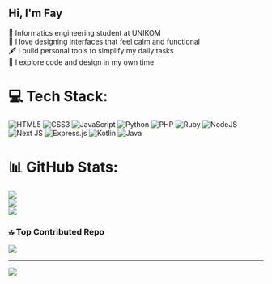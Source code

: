 ## Hi, I'm Fay

🧠 Informatics engineering student at UNIKOM</br>
🎨 I love designing interfaces that feel calm and functional</br>
🖋️ I build personal tools to simplify my daily tasks</br>
🔧 I explore code and design in my own time</br>


# 💻 Tech Stack:
![HTML5](https://img.shields.io/badge/html5-%23E34F26.svg?style=for-the-badge&logo=html5&logoColor=white) ![CSS3](https://img.shields.io/badge/css3-%231572B6.svg?style=for-the-badge&logo=css3&logoColor=white) ![JavaScript](https://img.shields.io/badge/javascript-%23323330.svg?style=for-the-badge&logo=javascript&logoColor=%23F7DF1E) ![Python](https://img.shields.io/badge/python-3670A0?style=for-the-badge&logo=python&logoColor=ffdd54) ![PHP](https://img.shields.io/badge/php-%23777BB4.svg?style=for-the-badge&logo=php&logoColor=white) ![Ruby](https://img.shields.io/badge/ruby-%23CC342D.svg?style=for-the-badge&logo=ruby&logoColor=white) ![NodeJS](https://img.shields.io/badge/node.js-6DA55F?style=for-the-badge&logo=node.js&logoColor=white) ![Next JS](https://img.shields.io/badge/Next-black?style=for-the-badge&logo=next.js&logoColor=white) ![Express.js](https://img.shields.io/badge/express.js-%23404d59.svg?style=for-the-badge&logo=express&logoColor=%2361DAFB) ![Kotlin](https://img.shields.io/badge/kotlin-%237F52FF.svg?style=for-the-badge&logo=kotlin&logoColor=white) ![Java](https://img.shields.io/badge/java-%23ED8B00.svg?style=for-the-badge&logo=openjdk&logoColor=white)
# 📊 GitHub Stats:
![](https://github-readme-stats.vercel.app/api?username=zEntry6&theme=transparent&hide_border=true&include_all_commits=false&count_private=false)<br/>
![](https://nirzak-streak-stats.vercel.app/?user=zEntry6&theme=transparent&hide_border=true)<br/>
![](https://github-readme-stats.vercel.app/api/top-langs/?username=zEntry6&theme=transparent&hide_border=true&include_all_commits=false&count_private=false&layout=compact)

### 🔝 Top Contributed Repo
![](https://github-contributor-stats.vercel.app/api?username=zEntry6&limit=5&theme=transparent&combine_all_yearly_contributions=true)

---
[![](https://visitcount.itsvg.in/api?id=zEntry6&icon=0&color=0)](https://visitcount.itsvg.in)

<!-- Proudly created with GPRM ( https://gprm.itsvg.in ) -->
